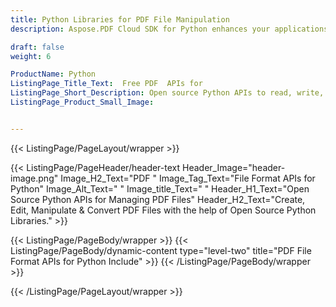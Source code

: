 ```yaml
---
title: Python Libraries for PDF File Manipulation
description: Aspose.PDF Cloud SDK for Python enhances your applications to create cloud PDF files, edit, encrypt, append, bookmark, extract images from PDF via Python SDK.

draft: false
weight: 6

ProductName: Python
ListingPage_Title_Text:  Free PDF  APIs for
ListingPage_Short_Description: Open source Python APIs to read, write, manipulate, edit & convert PDF files
ListingPage_Product_Small_Image: 


---
```


{{< ListingPage/PageLayout/wrapper >}}

{{< ListingPage/PageHeader/header-text
Header_Image="header-image.png"
Image_H2_Text="PDF "
Image_Tag_Text="File Format APIs for Python"
Image_Alt_Text=" "
Image_title_Text=" "
Header_H1_Text="Open Source Python APIs for Managing PDF Files"
Header_H2_Text="Create, Edit, Manipulate & Convert PDF Files with the help of Open Source Python Libraries." >}}

{{< ListingPage/PageBody/wrapper >}}
{{< ListingPage/PageBody/dynamic-content type="level-two" title="PDF File Format APIs for Python Include" >}}
{{< /ListingPage/PageBody/wrapper >}}

{{< /ListingPage/PageLayout/wrapper >}}